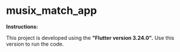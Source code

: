 # musix_match_app

**Instructions:**

This project is developed using the **"Flutter version 3.24.0".** Use this version to run the code.
